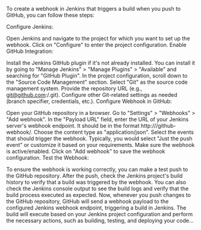 To create a webhook in Jenkins that triggers a build when you push to GitHub, you can follow these steps:

Configure Jenkins:

Open Jenkins and navigate to the project for which you want to set up the webhook.
Click on "Configure" to enter the project configuration.
Enable GitHub Integration:

Install the Jenkins GitHub plugin if it's not already installed. You can install it by going to "Manage Jenkins" > "Manage Plugins" > "Available" and searching for "GitHub Plugin".
In the project configuration, scroll down to the "Source Code Management" section.
Select "Git" as the source code management system.
Provide the repository URL (e.g., git@github.com:<username>/<repository>.git).
Configure other Git-related settings as needed (branch specifier, credentials, etc.).
Configure Webhook in GitHub:

Open your GitHub repository in a browser.
Go to "Settings" > "Webhooks" > "Add webhook".
In the "Payload URL" field, enter the URL of your Jenkins server's webhook endpoint. It should be in the format http://<jenkins-server>/github-webhook/.
Choose the content type as "application/json".
Select the events that should trigger the webhook. Typically, you would select "Just the push event" or customize it based on your requirements.
Make sure the webhook is active/enabled.
Click on "Add webhook" to save the webhook configuration.
Test the Webhook:

To ensure the webhook is working correctly, you can make a test push to the GitHub repository.
After the push, check the Jenkins project's build history to verify that a build was triggered by the webhook.
You can also check the Jenkins console output to see the build logs and verify that the build process executed as expected.
Now, whenever you push changes to the GitHub repository, GitHub will send a webhook payload to the configured Jenkins webhook endpoint, triggering a build in Jenkins. The build will execute based on your Jenkins project configuration and perform the necessary actions, such as building, testing, and deploying your code...